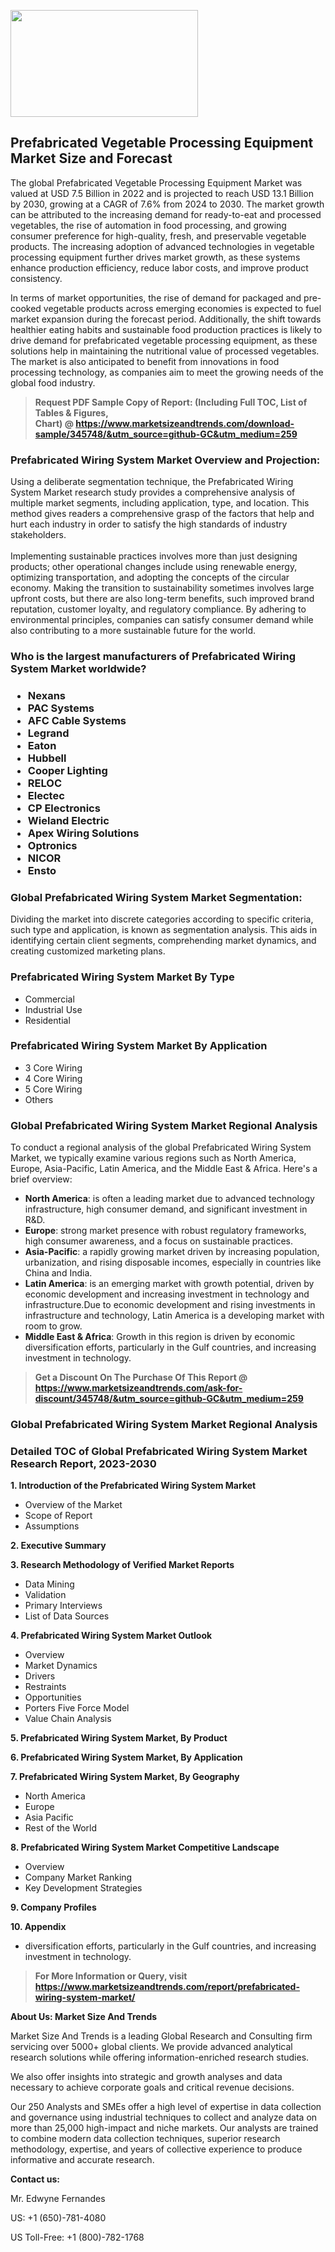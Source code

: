 <p><img class="alignnone size-medium wp-image-20088" src="https://ffe5etoiles.com/wp-content/uploads/2024/12/MST1-300x171.png" alt="" width="300" height="171" /></p><h2>Prefabricated Vegetable Processing Equipment Market Size and Forecast</h2><p>The global Prefabricated Vegetable Processing Equipment Market was valued at USD 7.5 Billion in 2022 and is projected to reach USD 13.1 Billion by 2030, growing at a CAGR of 7.6% from 2024 to 2030. The market growth can be attributed to the increasing demand for ready-to-eat and processed vegetables, the rise of automation in food processing, and growing consumer preference for high-quality, fresh, and preservable vegetable products. The increasing adoption of advanced technologies in vegetable processing equipment further drives market growth, as these systems enhance production efficiency, reduce labor costs, and improve product consistency.</p><p>In terms of market opportunities, the rise of demand for packaged and pre-cooked vegetable products across emerging economies is expected to fuel market expansion during the forecast period. Additionally, the shift towards healthier eating habits and sustainable food production practices is likely to drive demand for prefabricated vegetable processing equipment, as these solutions help in maintaining the nutritional value of processed vegetables. The market is also anticipated to benefit from innovations in food processing technology, as companies aim to meet the growing needs of the global food industry.</p></p><blockquote id="" class=""><strong>Request PDF Sample Copy of Report: (Including Full TOC, List of Tables &amp; Figures, Chart)&nbsp;@&nbsp;<strong><a href="https://www.marketsizeandtrends.com/download-sample/345748/&utm_source=github-GC&utm_medium=259" target="_blank">https://www.marketsizeandtrends.com/download-sample/345748/&utm_source=github-GC&utm_medium=259</a></strong></strong></blockquote><h3 id="" class="">Prefabricated Wiring System Market&nbsp;Overview and Projection:</h3><p id="" class="">Using a deliberate segmentation technique, the Prefabricated Wiring System Market research study provides a comprehensive analysis of multiple market segments, including application, type, and location. This method gives readers a comprehensive grasp of the factors that help and hurt each industry in order to satisfy the high standards of industry stakeholders. <br /> <br />Implementing sustainable practices involves more than just designing products; other operational changes include using renewable energy, optimizing transportation, and adopting the concepts of the circular economy. Making the transition to sustainability sometimes involves large upfront costs, but there are also long-term benefits, such improved brand reputation, customer loyalty, and regulatory compliance. By adhering to environmental principles, companies can satisfy consumer demand while also contributing to a more sustainable future for the world.</p><h3 id="" class="">Who is the largest manufacturers of&nbsp;Prefabricated Wiring System Market worldwide?</h3><h3 class=""><p><ul><li>Nexans </li><li> PAC Systems </li><li> AFC Cable Systems </li><li> Legrand </li><li> Eaton </li><li> Hubbell </li><li> Cooper Lighting </li><li> RELOC </li><li> Electec </li><li> CP Electronics </li><li> Wieland Electric </li><li> Apex Wiring Solutions </li><li> Optronics </li><li> NICOR </li><li> Ensto</li></ul></p></h3><h3 id="" class="">Global&nbsp;Prefabricated Wiring System Market Segmentation:</h3><p id="" class="">Dividing the market into discrete categories according to specific criteria, such type and application, is known as segmentation analysis. This aids in identifying certain client segments, comprehending market dynamics, and creating customized marketing plans.</p><h3 id="" class="">Prefabricated Wiring System Market&nbsp;By Type</h3><p><p><ul><li>Commercial</li><li> Industrial Use</li><li> Residential</p></li></ul></p></p><h3 id="" class="">Prefabricated Wiring System Market&nbsp;By Application</h3><p class=""><p><ul><li>3 Core Wiring</li><li> 4 Core Wiring</li><li> 5 Core Wiring</li><li> Others</li></ul></p></p><h3 id="" class="">Global Prefabricated Wiring System Market Regional Analysis</h3><p id="" class="">To conduct a regional analysis of the global Prefabricated Wiring System Market, we typically examine various regions such as North America, Europe, Asia-Pacific, Latin America, and the Middle East &amp; Africa. Here's a brief overview:</p><ul><li><strong>North America</strong>: is often a leading market due to advanced technology infrastructure, high consumer demand, and significant investment in R&amp;D.</li><li><strong>Europe</strong>: strong market presence with robust regulatory frameworks, high consumer awareness, and a focus on sustainable practices.</li><li><strong>Asia-Pacific</strong>: a rapidly growing market driven by increasing population, urbanization, and rising disposable incomes, especially in countries like China and India.</li><li><strong>Latin America</strong>: is an emerging market with growth potential, driven by economic development and increasing investment in technology and infrastructure.Due to economic development and rising investments in infrastructure and technology, Latin America is a developing market with room to grow.</li><li><strong>Middle East &amp; Africa</strong>: Growth in this region is driven by economic diversification efforts, particularly in the Gulf countries, and increasing investment in technology.</li></ul><blockquote id="" class=""><strong>Get a Discount On The Purchase Of This Report @ <strong><a href="https://www.marketsizeandtrends.com/ask-for-discount/345748/&utm_source=github-GC&utm_medium=259" target="_blank">https://www.marketsizeandtrends.com/ask-for-discount/345748/&utm_source=github-GC&utm_medium=259</a></strong></strong></blockquote><h3 id="" class="">Global Prefabricated Wiring System Market Regional Analysis</h3><h3 id="" class="">Detailed TOC of Global Prefabricated Wiring System Market Research Report, 2023-2030</h3><p id="" class=""><strong>1. Introduction of the Prefabricated Wiring System Market</strong></p><ul><li>Overview of the Market</li><li>Scope of Report</li><li>Assumptions</li></ul><p id="" class=""><strong>2. Executive Summary</strong></p><p id="" class=""><strong>3. Research Methodology of Verified Market Reports</strong></p><ul><li>Data Mining</li><li>Validation</li><li>Primary Interviews</li><li>List of Data Sources</li></ul><p id="" class=""><strong>4. Prefabricated Wiring System Market Outlook</strong></p><ul><li>Overview</li><li>Market Dynamics</li><li>Drivers</li><li>Restraints</li><li>Opportunities</li><li>Porters Five Force Model</li><li>Value Chain Analysis</li></ul><p id="" class=""><strong>5. Prefabricated Wiring System Market, By Product</strong></p><p id="" class=""><strong>6. Prefabricated Wiring System Market, By Application</strong></p><p id="" class=""><strong>7. Prefabricated Wiring System Market, By Geography</strong></p><ul><li>North America</li><li>Europe</li><li>Asia Pacific</li><li>Rest of the World</li></ul><p id="" class=""><strong>8. Prefabricated Wiring System Market Competitive Landscape</strong></p><ul><li>Overview</li><li>Company Market Ranking</li><li>Key Development Strategies</li></ul><p id="" class=""><strong>9. Company Profiles</strong></p><p id="" class=""><strong>10. Appendix</strong></p><ul><li>diversification efforts, particularly in the Gulf countries, and increasing investment in technology.</li></ul><blockquote id="" class=""><strong>For More Information or Query, visit <strong><strong><a href="https://www.marketsizeandtrends.com/report/prefabricated-wiring-system-market/" target="_blank">https://www.marketsizeandtrends.com/report/prefabricated-wiring-system-market/</a></strong></strong></strong></blockquote><p id="" class=""><strong>About Us: Market Size And Trends</strong></p><p id="" class="">Market Size And Trends is a leading Global Research and Consulting firm servicing over 5000+ global clients. We provide advanced analytical research solutions while offering information-enriched research studies.</p><p id="" class="">We also offer insights into strategic and growth analyses and data necessary to achieve corporate goals and critical revenue decisions.</p><p id="" class="">Our 250 Analysts and SMEs offer a high level of expertise in data collection and governance using industrial techniques to collect and analyze data on more than 25,000 high-impact and niche markets. Our analysts are trained to combine modern data collection techniques, superior research methodology, expertise, and years of collective experience to produce informative and accurate research.</p><p id="" class=""><strong>Contact us:</strong></p><p id="" class="">Mr. Edwyne Fernandes</p><p id="" class="">US: +1 (650)-781-4080</p><p id="" class="">US Toll-Free: +1 (800)-782-1768</p>
